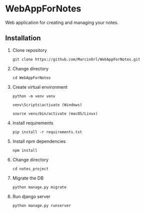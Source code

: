 # WebAppForNotes
Web application for creating and managing your notes.

## Installation

1. Clone repository
   
   `git clone https://github.com/MarcinOrl/WebAppForNotes.git`
   
3. Change directory
   
   `cd WebAppForNotes`
   
5. Create virtual environment
   
   `python -m venv venv`
   
   `venv\Scripts\activate (Windows)`
   
   `source venv/bin/activate (macOS/Linux)`
   
7. Install requirements
   
   `pip install -r requirements.txt`
   
9. Install npm dependencies
    
   `npm install`

11. Change directory
    
      `cd notes_project`
   
13. Migrate the DB

      `python manage.py migrate`
   
14. Run django server

      `python manage.py runserver`
